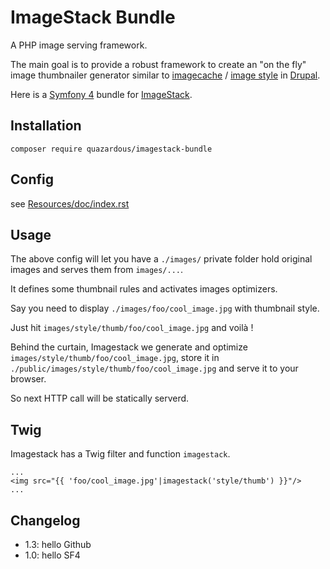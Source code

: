 # ImageStack Bundle

A PHP image serving framework.

The main goal is to provide a robust framework to create an "on the fly" image thumbnailer generator similar to [imagecache](https://www.drupal.org/project/imagecache) / [image style](https://www.drupal.org/docs/8/core/modules/image/working-with-images) in [Drupal](https://www.drupal.org/).

Here is a [Symfony 4](https://symfony.com/4) bundle for [ImageStack](https://github.com/quazardous/ImageStack).

## Installation

    composer require quazardous/imagestack-bundle

## Config

see [Resources/doc/index.rst](https://github.com/quazardous/imagestack-bundle/blob/master/Resources/doc/index.rst)

## Usage

The above config will let you have a `./images/` private folder hold original images and serves them from `images/...`.

It defines some thumbnail rules and activates images optimizers.

Say you need to display `./images/foo/cool_image.jpg` with thumbnail style.

Just hit `images/style/thumb/foo/cool_image.jpg` and voilà !

Behind the curtain, Imagestack we generate and optimize `images/style/thumb/foo/cool_image.jpg`, store it in `./public/images/style/thumb/foo/cool_image.jpg` and serve it to your browser.

So next HTTP call will be statically serverd.

## Twig

Imagestack has a Twig filter and function `imagestack`.

```html.twig
...
<img src="{{ 'foo/cool_image.jpg'|imagestack('style/thumb') }}"/>
...
```

## Changelog

  - 1.3: hello Github
  - 1.0: hello SF4

